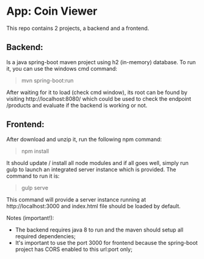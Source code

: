 # App: Coin Viewer

This repo contains 2 projects, a backend and a frontend.

## Backend:
Is a java spring-boot maven project using h2 (in-memory) database. To run it, you can use the windows cmd command:
> mvn spring-boot:run

After waiting for it to load (check cmd window), its root can be found by visiting http://localhost:8080/ which could be used to check the endpoint /products and evaluate if the backend is working or not.

## Frontend:
After download and unzip it, run the following npm command:
> npm install

It should update / install all node modules and if all goes well, simply run gulp to launch an integrated server instance which is provided.
The command to run it is:
> gulp serve

This command will provide a server instance running at http://localhost:3000 and index.html file should be loaded by default.

Notes (important!): 
- The backend requires java 8 to run and the maven should setup all required dependencies;
- It's important to use the port 3000 for frontend because the spring-boot project has CORS enabled to this url:port only;

